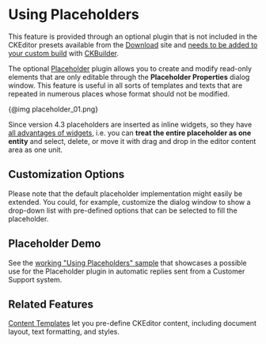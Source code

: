 <!--
Copyright (c) 2003-2017, CKSource - Frederico Knabben. All rights reserved.
For licensing, see LICENSE.md.
-->

# Using Placeholders

<p class="requirements">
	This feature is provided through an optional plugin that is not included in the CKEditor presets available from the <a href="http://ckeditor.com/download">Download</a> site and <a href="#!/guide/dev_widget_installation">needs to be added to your custom build</a> with <a href="http://ckeditor.com/builder">CKBuilder</a>.
</p>

The optional [Placeholder](http://ckeditor.com/addon/placeholder) plugin allows you to create and modify read-only elements that are only editable through the **Placeholder Properties** dialog window. This feature is useful in all sorts of templates and texts that are repeated in numerous places whose format should not be modified.

{@img placeholder_01.png}

Since version 4.3 placeholders are inserted as inline widgets, so they have [all advantages of widgets](#!/guide/dev_widgets-section-common-usage-scenarios), i.e. you can **treat the entire placeholder as one entity** and select, delete, or move it with drag and drop in the editor content area as one unit.

## Customization Options

Please note that the default placeholder implementation might easily be extended. You could, for example, customize the dialog window to show a drop-down list with pre-defined options that can be selected to fill the placeholder.

## Placeholder Demo

See the [working "Using Placeholders" sample](../samples/placeholder.html) that showcases a possible use for the Placeholder plugin in automatic replies sent from a Customer Support system.

## Related Features

[Content Templates](http://ckeditor.com/addon/templates) let you pre-define CKEditor content, including document layout, text formatting, and styles.
